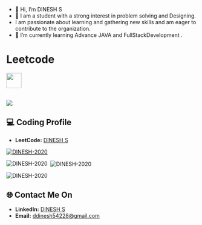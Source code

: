 
- 👋 Hi, I’m DINESH S
- 👀 I am a student with a strong interest in problem solving and Designing.
- I am passionate about learning and gathering new skills and am eager to contribute to the organization.
- 🌱 I’m currently learning Advance JAVA and FullStackDevelopment .


# Leetcode

<img src="https://assets.leetcode.com/static_assets/marketing/2024-50.gif" width="40px"></img>

<br>
<a href="https://leetcode.com/u/DINESH-2020/">
    <img src="https://leetcard.jacoblin.cool/DINESH-2020?=dark&font=Goldman&ext=activityy"></img>
<a>

<!------------------------------------------>

<!------------------------------------------>
<!-- SECTION: Contact me -->

## 💻 Coding Profile

- **LeetCode:** [DINESH S](https://leetcode.com/u/DINESH-2020/)

<p align="left"> <a href="https://github.com/ryo-ma/github-profile-trophy"><img src="https://github-profile-trophy.vercel.app/?username=DINESH-2020" alt="DINESH-2020" /></a> </p>

<p><img align="left" src="https://github-readme-stats.vercel.app/api/top-langs?username=DINESH-2020&show_icons=true&locale=en&layout=compact" alt="DINESH-2020" /></p>

<p>&nbsp;<img align="center" src="https://github-readme-stats.vercel.app/api?username=DINESH-2020&show_icons=true&locale=en" alt="DINESH-2020" /></p>

<p><img align="center" src="https://github-readme-streak-stats.herokuapp.com/?user=DINESH-2020&" alt="DINESH-2020" /></p>

## 🌐 Contact Me On


- **LinkedIn:** [DINESH S](https://www.linkedin.com/in/dinesh-s-539751315/)
- **Email:** <a href="mailto:ddinesh54228@gmail.com">ddinesh54228@gmail.com</a>

<!--

-->






